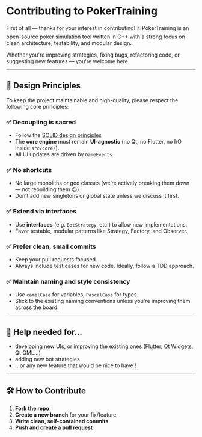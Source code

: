 # Contributing to PokerTraining

First of all — thanks for your interest in contributing! 🃏
PokerTraining is an open-source poker simulation tool written in C++ with a strong focus on clean architecture, testability, and modular design.

Whether you're improving strategies, fixing bugs, refactoring code, or suggesting new features — you're welcome here.

---

## 🧠 Design Principles

To keep the project maintainable and high-quality, please respect the following core principles:

### ✅ Decoupling is sacred

* Follow the [SOLID design principles](https://en.wikipedia.org/wiki/SOLID)
* The **core engine** must remain **UI-agnostic** (no Qt, no Flutter, no I/O inside `src/core/`).
* All UI updates are driven by `GameEvents`.

### ✅ No shortcuts

* No large monoliths or god classes (we’re actively breaking them down — not rebuilding them 😉).
* Don’t add new singletons or global state unless we discuss it first.

### ✅ Extend via interfaces

* Use **interfaces** (e.g. `BotStrategy`, etc.) to allow new implementations.
* Favor testable, modular patterns like Strategy, Factory, and Observer.

### ✅ Prefer clean, small commits

* Keep your pull requests focused.
* Always include test cases for new code. Ideally, follow a TDD approach.

### ✅ Maintain naming and style consistency

* Use `camelCase` for variables, `PascalCase` for types.
* Stick to the existing naming conventions unless you're improving them across the board.

---

## 📂 Help needed for...

* developing new UIs, or improving the existing ones (Flutter, Qt Widgets, Qt QML...)
* adding new bot strategies
* ...or any new feature that would be nice to have !

---

## 🛠️ How to Contribute

1. **Fork the repo**
2. **Create a new branch** for your fix/feature
3. **Write clean, self-contained commits**
4. **Push and create a pull request**

